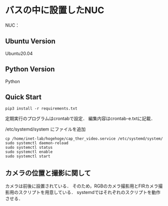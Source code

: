 # バスの中に設置したNUC
NUC：

## Ubuntu Version
Ubuntu20.04
## Python Version
Python 

## Quick Start
```
pip3 install -r requirements.txt
```
定期実行のプログラムはcrontabで設定．
編集内容はcrontab-e.txtに記載．

/etc/systemd/system にファイルを追加
```cp /home/inet-lab/hogehoge/cap_rgb_video.service /etc/systemd/system/
cp /home/inet-lab/hogehoge/cap_ther_video.service /etc/systemd/system/
sudo systemctl daemon-reload
sudo systemctl status
sudo systemctl enable
sudo systemctl start
```

## カメラの位置と撮影に関して
カメラは前後に設置されている．
そのため，RGBのカメラ撮影用とFIRカメラ撮影用のスクリプトを用意している．
systemdではそれぞれのスクリプトを動作させる．





